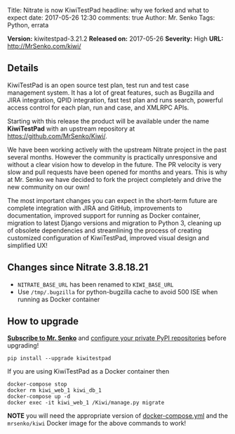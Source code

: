 Title: Nitrate is now KiwiTestPad
headline: why we forked and what to expect
date: 2017-05-26 12:30
comments: true
Author: Mr. Senko
Tags: Python, errata

**Version:** kiwitestpad-3.21.2
**Released on:** 2017-05-26
**Severity:** High
**URL:** <http://MrSenko.com/kiwi/>

Details
-------


KiwiTestPad is an open source test plan, test run and test case management system.
It has a lot of great features, such as
Bugzilla and JIRA integration, QPID integration, fast test plan and runs search,
powerful access control for each plan, run and case, and XMLRPC APIs.

Starting with this release the product will be available under the name
**KiwiTestPad** with an upstream repository at <https://github.com/MrSenko/Kiwi/>.

We have been working actively with the upstream Nitrate project in the past
several months. However the community is practically unresponsive and without
a clear vision how to develop in the future. The PR velocity is very slow and
pull requests have been opened for months and years. This is why at Mr. Senko
we have decided to fork the project completely and drive the new community on our
own!

The most important changes you can expect in the short-term future are
complete integration with JIRA and GitHub,
improvements to documentation, improved support for running as Docker container,
migration to latest Django versions and migration to Python 3, cleaning up of
obsolete dependencies and streamlining the process of creating customized
configuration of KiwiTestPad, improved visual design and simplified UX!



Changes since Nitrate 3.8.18.21
-------------------------------

- `NITRATE_BASE_URL` has been renamed to `KIWI_BASE_URL`
- Use `/tmp/.bugzilla` for python-bugzilla cache to avoid 500 ISE
  when running as Docker container


How to upgrade
---------------

**[Subscribe to Mr. Senko]({filename}pages/subscribe.html)** and
[configure your private PyPI repositories]({filename}2017-01-22-private-pypi.markdown)
before upgrading!

    pip install --upgrade kiwitestpad

If you are using KiwiTestPad as a Docker container then

    docker-compose stop
    docker rm kiwi_web_1 kiwi_db_1
    docker-compose up -d
    docker exec -it kiwi_web_1 /Kiwi/manage.py migrate

**NOTE** you will need the appropriate version of
[docker-compose.yml](https://github.com/MrSenko/kiwi-docker/blob/master/docker-compose.yml)
and the `mrsenko/kiwi` Docker image for the above commands to work!
